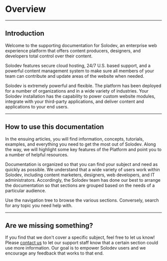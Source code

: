 # Overview

---

## Introduction

Welcome to the supporting documentation for Solodev, an enterprise web experience platform that offers content producers, designers, and developers total control over their content.

Solodev features secure cloud hosting, 24/7 U.S. based support, and a powerful content management system to make sure all members of your team can contribute and update areas of the website when needed.

Solodev is extremely powerful and flexible. The platform has been deployed for a number of organizations and in a wide variety of industries. Your Solodev installation has the capability to power custom website modules, integrate with your third-party applications, and deliver content and applications to your end users.


---

## How to use this documentation

In the ensuing articles, you will find information, concepts, tutorials, examples, and everything you need to get the most out of Solodev. Along the way, we will highlight some key features of the Platform and point you to a number of helpful resources.

Documentation is organized so that you can find your subject and need as quickly as possible. We understand that a wide variety of users work within Solodev, including content marketers, designers, web developers, and IT administrators. Accordingly, the Solodev team has done our best to arrange the documentation so that sections are grouped based on the needs of a particular audience.

Use the navigation tree to browse the various sections. Conversely, search for any topic you need help with. 

---

## Are we missing something? 

If you find that we don't cover a specific subject, feel free to let us know! Please [contact us](mailto:help@solodev.com) to let our support staff know that a certain section could use more information. Our goal is to empower Solodev users and we encourage any feedback that works to that end.
